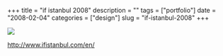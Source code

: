 +++
title = "if istanbul 2008"
description = ""
tags = ["portfolio"]
date = "2008-02-04"
categories = ["design"]
slug = "if-istanbul-2008"
+++


 

  <div id="screens-thumbs" class="clearfix">
    <div class="txt-center" id="design-submission"><a href="http://www.ifistanbul.com/en/"><img id='bluga-thumbnail-995' class='bluga-thumbnail large' src='/media/bluga/
wt47f27f00282ca_0.jpg'/></a></div>  
  </div>   
<p><a href="http://www.ifistanbul.com/en/">http://www.ifistanbul.com/en/</a></p>




